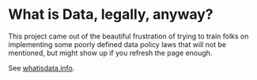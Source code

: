 # What is Data, legally, anyway?

This project came out of the beautiful frustration of trying to train folks on implementing some poorly defined data policy laws that will not be mentioned, but might show up if you refresh the page enough.

See [whatisdata.info](http://whatisdata.info.).
